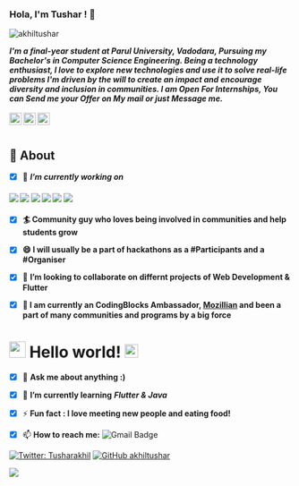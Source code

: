### Hola, I'm Tushar ! 👋
 <p align="left"> <img src="https://komarev.com/ghpvc/?username=akhiltushar&label=Views&color=blue&style=plastic" alt="akhiltushar" /> </p>
 
 ***I'm a final-year student at Parul University, Vadodara, Pursuing my Bachelor's in Computer Science Engineering. Being a technology enthusiast, I love to explore new technologies and use it to solve real-life problems I'm driven by the will to create an impact and encourage diversity and inclusion in communities. I am Open For Internships, You can Send me your Offer on My mail or just Message me.***
 <br>
 <br>
 <a href="https://twitter.com/Tusharakhil">
  <img align="left" alt="Tushar's Twitter" width="22px" src="https://cdn.jsdelivr.net/npm/simple-icons@v3/icons/twitter.svg" />
</a>
<a href="https://www.linkedin.com/in/tushar-ba401a136/">
  <img align="left" alt="Tushar's Linkdein" width="22px" src="https://cdn.jsdelivr.net/npm/simple-icons@v3/icons/linkedin.svg" />
</a>
<a href="https://github.com/akhiltushar">
  <img align="left" alt="Tushar's Github" width="22px" src="https://cdn.jsdelivr.net/npm/simple-icons@v3/icons/github.svg" />
</a>
<br>
<br>
## 🧐 About

- [x] 🔭 ***I’m currently working on***
 ####      ![](https://img.shields.io/badge/Machine%20Learning-%7C-blue) ![](https://img.shields.io/badge/Flutter%20-|-blue) ![](https://img.shields.io/badge/Python-%7C-0%2C%2022%2C%20100) ![](https://img.shields.io/badge/Web%20Development-%7C-red) ![](https://img.shields.io/badge/Java-%7C-yellow) ![](https://img.shields.io/badge/C-%7C-blue)  

- [x] **🏄‍ Community guy who loves being involved in communities and help students grow**

- [x] **😄 I will usually be a part of hackathons as a #Participants and a #Organiser**

- [x] 👯 **I’m looking to collaborate on differnt projects of Web Development & Flutter**

- [x] **🔭 I am currently an CodingBlocks Ambassador, [Mozillian](https://mozillians.org/en-US/u/akhiltushar2000/) and been a part of many communities and programs by a big force**

# <img src="https://github.com/TheDudeThatCode/TheDudeThatCode/blob/master/Assets/Hi.gif" width="29px"> Hello world!&nbsp;<img src="https://github.com/TheDudeThatCode/TheDudeThatCode/blob/master/Assets/Earth.gif" width="24px">


- [x] 💬 **Ask me about anything :)** 

- [x] 🌱 **I’m currently learning** ***Flutter & Java***

- [x] ⚡ **Fun fact : I love meeting new people and eating food!**

- [x] 📫 **How to reach me:** ![Gmail Badge](https://img.shields.io/badge/-akhiltushar2000@gmail.com-c14438?style=flat-square&logo=Gmail&logoColor=white&link=mailto:akhiltushar2000@gmail.com)

[![Twitter: Tusharakhil](https://img.shields.io/twitter/follow/Tusharakhil?style=social)](https://twitter.com/Tusharakhil)
[![GitHub akhiltushar](https://img.shields.io/github/followers/akhiltushar?label=follow&style=social)](https://github.com/akhiltushar)

<img src="https://github-readme-stats.vercel.app/api?username=akhiltushar&&show_icons=true&title_color=ffffff&icon_color=0cd2ff&text_color=daf7dc&bg_color=191919">

